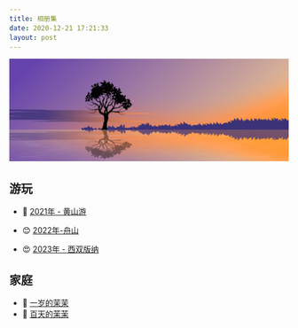 ```yaml
---
title: 相册集
date: 2020-12-21 17:21:33 
layout: post
---
```


![cover](images/tree.png)

## 游玩

+ 🌄 [2021年 - 黄山游 ](/2021/photo/2021-zhoushan/)

+ 😊 [2022年-舟山](/2022/photo/2022-yiqing/)

+ 😍 [2023年 - 西双版纳](/2023/photo/2023-xishuang/)


## 家庭
+ 👶 [一岁的茉茉 ](/2023/photo/momo-1/)
+ 👶 [百天的茉茉 ](/2023/photo/momo-100day/)
